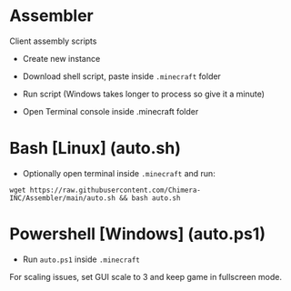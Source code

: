# Assembler
Client assembly scripts

- Create new instance
- Download shell script, paste inside `.minecraft` folder
- Run script (Windows takes longer to process so give it a minute)

- Open Terminal console inside .minecraft folder

# Bash [Linux] (auto.sh)

- Optionally open terminal inside `.minecraft` and run:

`wget https://raw.githubusercontent.com/Chimera-INC/Assembler/main/auto.sh && bash auto.sh`

# Powershell [Windows] (auto.ps1)

- Run `auto.ps1` inside `.minecraft`

For scaling issues, set GUI scale to 3 and keep game in fullscreen mode.
